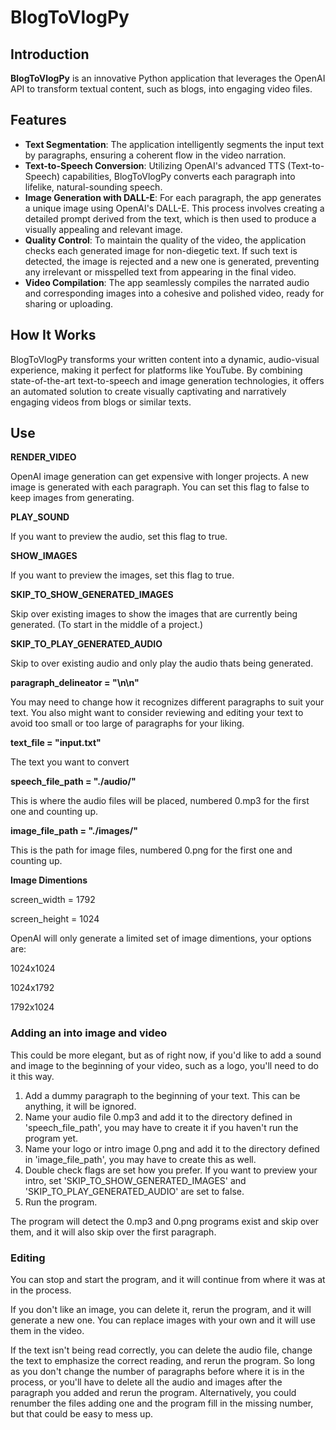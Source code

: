 # **BlogToVlogPy**

## **Introduction**

**BlogToVlogPy** is an innovative Python application that leverages the OpenAI API to transform textual content, such as blogs, into engaging video files.

## **Features**

- **Text Segmentation**: The application intelligently segments the input text by paragraphs, ensuring a coherent flow in the video narration.
- **Text-to-Speech Conversion**: Utilizing OpenAI's advanced TTS (Text-to-Speech) capabilities, BlogToVlogPy converts each paragraph into lifelike, natural-sounding speech.
- **Image Generation with DALL-E**: For each paragraph, the app generates a unique image using OpenAI's DALL-E. This process involves creating a detailed prompt derived from the text, which is then used to produce a visually appealing and relevant image.
- **Quality Control**: To maintain the quality of the video, the application checks each generated image for non-diegetic text. If such text is detected, the image is rejected and a new one is generated, preventing any irrelevant or misspelled text from appearing in the final video.
- **Video Compilation**: The app seamlessly compiles the narrated audio and corresponding images into a cohesive and polished video, ready for sharing or uploading.

## **How It Works**

BlogToVlogPy transforms your written content into a dynamic, audio-visual experience, making it perfect for platforms like YouTube. By combining state-of-the-art text-to-speech and image generation technologies, it offers an automated solution to create visually captivating and narratively engaging videos from blogs or similar texts.

## **Use**

**RENDER_VIDEO**

OpenAI image generation can get expensive with longer projects. A new image is generated with each paragraph. You can set this flag to false to keep images from generating.

**PLAY_SOUND**

If you want to preview the audio, set this flag to true.

**SHOW_IMAGES**

If you want to preview the images, set this flag to true.

**SKIP_TO_SHOW_GENERATED_IMAGES**

Skip over existing images to show the images that are currently being generated. (To start in the middle of a project.)

**SKIP_TO_PLAY_GENERATED_AUDIO**

Skip to over existing audio and only play the audio thats being generated.

**paragraph_delineator = "\\n\\n"**

You may need to change how it recognizes different paragraphs to suit your text. You also might want to consider reviewing and editing your text to avoid too small or too large of paragraphs for your liking.

**text_file = "input.txt"**

The text you want to convert

**speech_file_path = "./audio/"**

This is where the audio files will be placed, numbered 0.mp3 for the first one and counting up.

**image_file_path = "./images/"**

This is the path for image files, numbered 0.png for the first one and counting up.

**Image Dimentions**

screen_width = 1792

screen_height = 1024

OpenAI will only generate a limited set of image dimentions, your options are:

1024x1024

1024x1792

1792x1024

### **Adding an into image and video**

This could be more elegant, but as of right now, if you'd like to add a sound and image to the beginning of your video, such as a logo, you'll need to do it this way.

1.  Add a dummy paragraph to the beginning of your text. This can be anything, it will be ignored.
2.  Name your audio file 0.mp3 and add it to the directory defined in 'speech_file_path', you may have to create it if you haven't run the program yet.
3.  Name your logo or intro image 0.png and add it to the directory defined in 'image_file_path', you may have to create this as well.
4.  Double check flags are set how you prefer. If you want to preview your intro, set 'SKIP_TO_SHOW_GENERATED_IMAGES' and 'SKIP_TO_PLAY_GENERATED_AUDIO' are set to false.
5.  Run the program.

The program will detect the 0.mp3 and 0.png programs exist and skip over them, and it will also skip over the first paragraph.

### **Editing**

You can stop and start the program, and it will continue from where it was at in the process.

If you don't like an image, you can delete it, rerun the program, and it will generate a new one. You can replace images with your own and it will use them in the video.

If the text isn't being read correctly, you can delete the audio file, change the text to emphasize the correct reading, and rerun the program. So long as you don't change the number of paragraphs before where it is in the process, or you'll have to delete all the audio and images after the paragraph you added and rerun the program. Alternatively, you could renumber the files adding one and the program fill in the missing number, but that could be easy to mess up.
